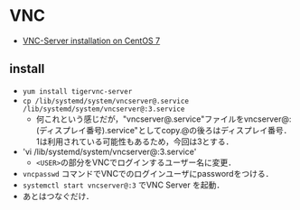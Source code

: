 # VNC

- [VNC-Server installation on CentOS 7](https://www.howtoforge.com/vnc-server-installation-on-centos-7)

## install
  - `yum install tigervnc-server`
  - `cp /lib/systemd/system/vncserver@.service /lib/systemd/system/vncserver@:3.service`
    - 何これという感じだが，"vncserver@.service"ファイルをvncserver@:(ディスプレイ番号).service"としてcopy.@の後ろはディスプレイ番号．1は利用されている可能性もあるため，今回は3とする．
  - 'vi /lib/systemd/system/vncserver@:3.service'
    - `<USER>`の部分をVNCでログインするユーザー名に変更．
  -  `vncpasswd` コマンドでVNCでのログインユーザにpasswordをつける．
  - `systemctl start vncserver@:3` でVNC Server を起動．
  - あとはつなぐだけ．